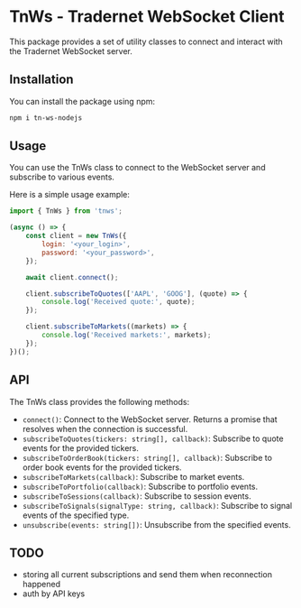 # TnWs - Tradernet WebSocket Client

This package provides a set of utility classes to connect and interact with the Tradernet WebSocket server.


## Installation

You can install the package using npm:

```bash
npm i tn-ws-nodejs
```

## Usage
You can use the TnWs class to connect to the WebSocket server and subscribe to various events.

Here is a simple usage example:

```js
import { TnWs } from 'tnws';

(async () => {
    const client = new TnWs({
        login: '<your_login>',
        password: '<your_password>',
    });

    await client.connect();

    client.subscribeToQuotes(['AAPL', 'GOOG'], (quote) => {
        console.log('Received quote:', quote);
    });

    client.subscribeToMarkets((markets) => {
        console.log('Received markets:', markets);
    });
})();

```


## API
The TnWs class provides the following methods:

- `connect()`: Connect to the WebSocket server. Returns a promise that resolves when the connection is successful.
- `subscribeToQuotes(tickers: string[], callback)`: Subscribe to quote events for the provided tickers.
- `subscribeToOrderBook(tickers: string[], callback)`: Subscribe to order book events for the provided tickers.
- `subscribeToMarkets(callback)`: Subscribe to market events.
- `subscribeToPortfolio(callback)`: Subscribe to portfolio events.
- `subscribeToSessions(callback)`: Subscribe to session events.
- `subscribeToSignals(signalType: string, callback)`: Subscribe to signal events of the specified type.
- `unsubscribe(events: string[])`: Unsubscribe from the specified events.


## TODO

- storing all current subscriptions and send them when reconnection happened
- auth by API keys

